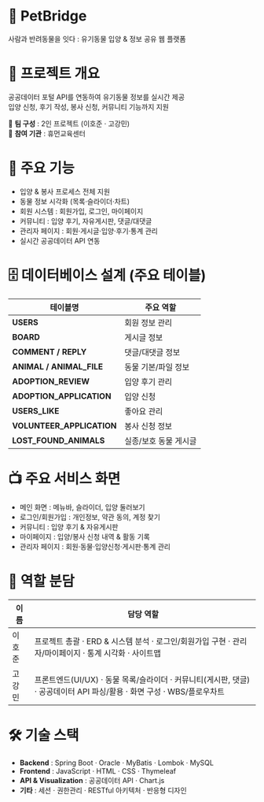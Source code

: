 # 🐾 PetBridge
사람과 반려동물을 잇다 : 유기동물 입양 & 정보 공유 웹 플랫폼

# 📌 프로젝트 개요
공공데이터 포털 API를 연동하여 유기동물 정보를 실시간 제공  
입양 신청, 후기 작성, 봉사 신청, 커뮤니티 기능까지 지원

👥 **팀 구성** : 2인 프로젝트 (이호준 · 고강민)  
🏫 **참여 기관** : 휴먼교육센터

# 🚀 주요 기능
- 입양 & 봉사 프로세스 전체 지원
- 동물 정보 시각화 (목록·슬라이더·차트)
- 회원 시스템 : 회원가입, 로그인, 마이페이지
- 커뮤니티 : 입양 후기, 자유게시판, 댓글/대댓글
- 관리자 페이지 : 회원·게시글·입양·후기·통계 관리
- 실시간 공공데이터 API 연동

# 🗄 데이터베이스 설계 (주요 테이블)
| 테이블명                | 주요 역할                  |
|------------------------|---------------------------|
| **USERS**              | 회원 정보 관리             |
| **BOARD**              | 게시글 정보                |
| **COMMENT / REPLY**    | 댓글/대댓글 정보           |
| **ANIMAL / ANIMAL_FILE** | 동물 기본/파일 정보      |
| **ADOPTION_REVIEW**    | 입양 후기 관리              |
| **ADOPTION_APPLICATION** | 입양 신청                |
| **USERS_LIKE**         | 좋아요 관리                |
| **VOLUNTEER_APPLICATION** | 봉사 신청 정보          |
| **LOST_FOUND_ANIMALS** | 실종/보호 동물 게시글       |

# 📺 주요 서비스 화면
- 메인 화면 : 메뉴바, 슬라이더, 입양 둘러보기  
- 로그인/회원가입 : 개인정보, 약관 동의, 계정 찾기  
- 커뮤니티 : 입양 후기 & 자유게시판  
- 마이페이지 : 입양/봉사 신청 내역 & 활동 기록  
- 관리자 페이지 : 회원·동물·입양신청·게시판·통계 관리  

# 👥 역할 분담
| 이름    | 담당 역할                                                                                         |
|---------|---------------------------------------------------------------------------------------------------|
| 이호준   | 프로젝트 총괄 · ERD & 시스템 분석 · 로그인/회원가입 구현 · 관리자/마이페이지 · 통계 시각화 · 사이트맵    |
| 고강민   | 프론트엔드(UI/UX) · 동물 목록/슬라이더 · 커뮤니티(게시판, 댓글) · 공공데이터 API 파싱/활용 · 화면 구성 · WBS/플로우차트 |

# 🛠 기술 스택
- **Backend** : Spring Boot · Oracle · MyBatis · Lombok · MySQL
- **Frontend** : JavaScript · HTML · CSS · Thymeleaf
- **API & Visualization** : 공공데이터 API · Chart.js
- **기타** : 세션 · 권한관리 · RESTful 아키텍처 · 반응형 디자인
